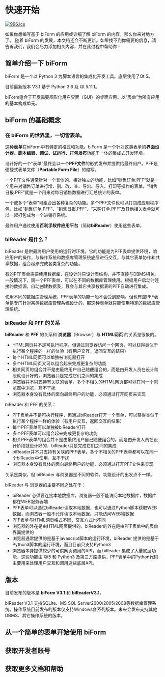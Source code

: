 ﻿# 快速开始

[![996.icu](https://img.shields.io/badge/link-996.icu-red.svg)](https://996.icu)

如果你想编写基于 biForm 的应用或详细了解 biForm 的内容，那么你来对地方了。
随着 biForm 的发展，本文档还会不断更新。如果找不到你需要的信息，请告诉我们，我们会尽力添加相关内容，并在此过程中帮助你！


## 简单介绍一下 biForm

biForm 是一个以 Python 3 为脚本语言的集成化开发工具。底层使用了Qt 5。

目前最新版本 V3.1 基于 Python 3.6 及 Qt 5.11.1。

biForm适合于开发需要图形化用户界面（GUI）的桌面应用。以“表单”为所有应用的基本构成单元。

## biForm 的基础概念

### 在 biForm 的世界里，**一切皆表单**。

这种**表单**在biForm中有特定的格式和功能。biForm 是一个针对这类表单的**界面设计器、脚本编器、调试、试运行、打包发布**功能于一体的集成式开发环境。

设计好的一个“表单”最终会以一个**PFF文件**的形式发布并提供给最终用户。PFF是便捷式表单文件（**Portable Form File**）的缩写。

一个PFF文件通常针对一个具体的、相对独立的功能，比如“销售订单.PFF”就是一个用来对销售订单进行增、删、改、查、导出、导入、打印等操作的表单，“销售日报.PFF”就是一个用来对每日销售数据进行汇总统计的表单。

一个或多个“表单”可组合出各种复杂的功能。多个PFF文件也可以打包成应用程序包。比如“销售订单.PFF”、“销售日报.PFF”、“采购订单.PFF”及其他相关表单就可以一起打包成为一个进销存系统。

最终用户通过使用**百利孚软件应用平台**（简称**biReader**）使用这些表单。

### biReader 是什么？

biReader 是供最终用户使用的运行时环境。它的功能是为PFF表单提供环境，响应用户的操作，与操作系统和数据库管理系统底层进行交互，与其它表单协作和共享数据，组合起来完成各类复杂的功能。

有的PFF表单需要使用数据库，在设计时只设计表结构，并不直接与DBMS相关。一般情况下，同一个PFF表单，可以在不同的数据库管理使用。根据用户启动时连接的数据源，自动创建数据表，且会与其它共享数据表的PFF自动进行集成。

使用不同的数据库管理系统，PFF表单的功能一般不会受到影响。但也有些PFF表单是专门针对某类数据库管理系统设计的，那这种表单就只能使用特定的数据库管理系统。

### biReader 和 PFF 的关系

**biReader** 和 **PFF** 的关系和 **浏览器**（Browser）与 **HTML网页** 的关系是很象的。

- HTML网页并不是可执行程序，但通过浏览器访问一个网页，可以获得类似于执行某个程序的一样的体验（有用户交互，返回交互的结果）
- 每个HTML网页可以单独被浏览器打开
- 多个HTML网页又可以组合起来完成更复杂的功能
- 相关网页的组合并不是由最终用户自己随便组合的，而是由开发人员在设计阶段就设计好的，浏览器只是完成它们之间的集成
- 浏览器并不只支持有关联的表单，多个不相关的HTML网页都可以在同一个浏览器中浏览，互不干扰
- 浏览器本身没有具体的面向最终用户的功能，必须通过打开网页来实现

biReader 和 PFF 的关系：

- PFF表单并不是可执行程序，但通过biReader打开一个表单，可以获得类似于执行某个程序一样的体验（有用户交互，返回交互的结果）
- 每个PFF表单可以单独被biReader打开
- 多个PFF表单可以组合起来完成更复杂的功能
- 相关PFF表单的组合并不是由最终用户自己随便组合的，而是由开发人员在设计阶段就设计好的，biReader只是完成它们之间的集成
- biReader并不只支持有关联的PFF表单，多个不相关的PFF表单都可以在同一个biReader中使用，互不干扰
- 浏览器本身没有具体的面向最终用户的功能，必须通过打开PFF文件来实现

关系是类似，但 biReader 与浏览器是不同的软件，功能设计的出发点不一样。

biReader 与 浏览器的主要不同之处在于：
- biReader 必须要连接本地数据库，浏览器一般不能访问本地数据库，数据库都在WEB服务器端
- PFF表单可以通过biReader读取本地数据，也可以通过Python脚本获取WEB数据，而浏览器一般不允许读取本地数据，只能访问WEB端数据
- PFF表单与HTML网页格式不同，交互方式也不同
- 浏览器的外在是由HTML网页提供的，biReader的外在是由PFF表单中的表单界面提供的
- 浏览器通常提供的是基于javascript脚本的运行环境，biReader 提供的是基于Python3脚本的运行环境，而且目前只支持Python3
- 浏览器本身提供较少的可供网页调用的API，而 biReader 集成了大量底层功能，这些功能由 Qt5 和 Python3 及第三方库提供，PFF表单中的Python代码主要用来处理用户交互和调用这些底层API。

## 版本

目前发布的版本是 **biForm V3.1** 和 **biReaderV3.1**。

biReader V3.1 支持SQLite、MS SQL Server2000/2005/2008等数据库管理系统。操作系统目前发布的版本仅支持Windows各系列版本。未来会发布支持其他DBMS、其它操作系统的版本。


## 从一个简单的表单开始使用 biForm

 

## 获取开发者账号


## 获取更多文档和帮助

